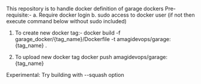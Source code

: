 This repository is to handle docker definition of garage dockers
Pre-requisite:-
a. Require docker login
b. sudo access to docker user (if not then execute command below without sudo included)

1. To create new docker tag:-
docker build -f garage_docker/{tag_name}/Dockerfile -t amagidevops/garage:{tag_name} .

2. To upload new docker tag
docker push amagidevops/garage:{tag_name}

Experimental:
Try building with --squash option 

